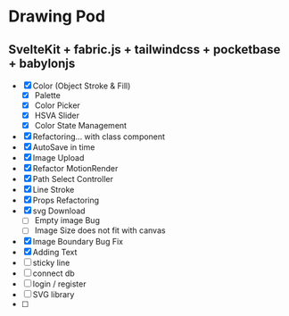 # Drawing Pod

## SvelteKit + fabric.js + tailwindcss + pocketbase + babylonjs

- [x] Color (Object Stroke & Fill)
  - [x] Palette
  - [x] Color Picker
  - [x] HSVA Slider
  - [x] Color State Management
- [x] Refactoring... with class component
- [x] AutoSave in time
- [x] Image Upload
- [x] Refactor MotionRender
- [x] Path Select Controller
- [x] Line Stroke
- [x] Props Refactoring
- [x] svg Download 
  - [ ] Empty image Bug
  - [ ] Image Size does not fit with canvas
- [x] Image Boundary Bug Fix
- [x] Adding Text
- [ ] sticky line
- [ ] connect db
- [ ] login / register
- [ ] SVG library
- [ ]
